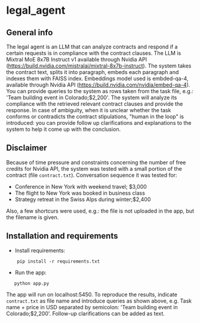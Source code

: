 # legal_agent

## General info
The legal agent is an LLM that can analyze contracts and respond if a certain requests is in compliance with the contract clauses. The LLM is Mixtral MoE 8x7B Instruct v1 available through Nvidia API (https://build.nvidia.com/mistralai/mixtral-8x7b-instruct). 
The system takes the contract text, splits it into paragraph, embeds each paragraph and indexes them with FAISS index. Embeddings model used is embded-qa-4, available through Nvidia API (https://build.nvidia.com/nvidia/embed-qa-4).
You can provide queries to the system as rows taken from the task file, e.g.: 'Team building event in Colorado;$2,200'. The system will analyze its compliance with the retrieved relevant contract clauses and provide the response.
In case of ambiguity, when it is unclear whether the task conforms or contradicts the contract stipulations, "human in the loop" is introduced: you can provide follow up clarifications and explanations to the system to help it come up with the conclusion. 

## Disclaimer
Because of time pressure and constraints concerning the number of free credits for Nvidia API, the system was tested with a small portion of the contract (file ```contract.txt```). Conversation sequence it was tested for:
- Conference in New York with weekend travel; $3,000
- The flight to New York was booked in business class
- Strategy retreat in the Swiss Alps during winter;$2,400

Also, a few shortcurs were used, e.g.: the file is not uploaded in the app, but the filename is given. 

## Installation and requirements
- Install requirements:
```shell
    pip install -r requirements.txt      
```
- Run the app:
 ```shell
    python app.py      
```
The app will run on localhost:5450. To reproduce the results, indicate ```contract.txt``` as file name and introduce queries as shown above, e.g. Task name + price in USD separated by semicolon: 'Team building event in Colorado;$2,200'. Follow-up clarifications can be added as text.  

